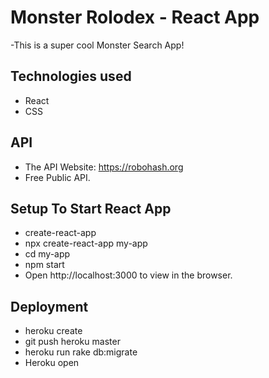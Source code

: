 # Monster Rolodex  -  React App

-This is a super cool Monster Search App!


## Technologies used
- React
- CSS


## API
- The API Website: https://robohash.org
- Free Public API.


## Setup To Start React App
- create-react-app
- npx create-react-app my-app
- cd my-app
- npm start
- Open http://localhost:3000 to view in the browser.


## Deployment
- heroku create
- git push heroku master
- heroku run rake db:migrate
- Heroku open

